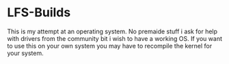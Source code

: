 # LFS-Builds
This is my attempt at an operating system. No premaide stuff i ask for help with drivers from the community bit i wish to have a working OS. If you want to use this on your own system you may have to recompile the kernel for your system.
